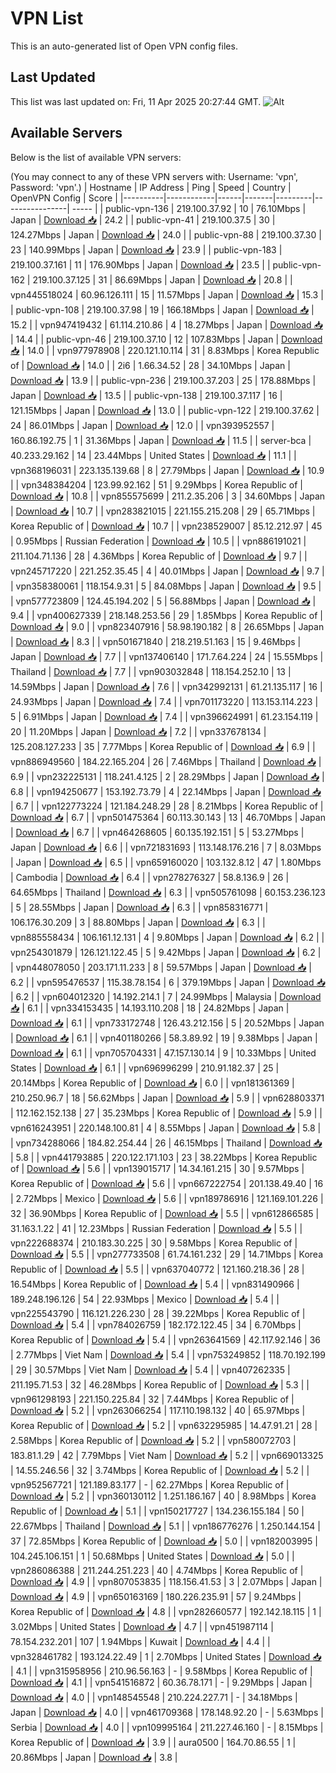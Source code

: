 # VPN List

This is an auto-generated list of Open VPN config files.

## Last Updated

This list was last updated on: Fri, 11 Apr 2025 20:27:44 GMT.
![Alt](https://repobeats.axiom.co/api/embed/186b98318ef1479477931607c1ad7d823f12451f.svg "Repobeats analytics image")

## Available Servers

Below is the list of available VPN servers:

(You may connect to any of these VPN servers with: Username: 'vpn', Password: 'vpn'.)
| Hostname | IP Address | Ping | Speed | Country | OpenVPN Config | Score |
|----------|------------|------|-------|---------|----------------| ----- |
| public-vpn-136 | 219.100.37.92 | 10 | 76.10Mbps | Japan | [Download 📥](./configs/server_0_JP.ovpn) | 24.2 |
| public-vpn-41 | 219.100.37.5 | 30 | 124.27Mbps | Japan | [Download 📥](./configs/server_1_JP.ovpn) | 24.0 |
| public-vpn-88 | 219.100.37.30 | 23 | 140.99Mbps | Japan | [Download 📥](./configs/server_2_JP.ovpn) | 23.9 |
| public-vpn-183 | 219.100.37.161 | 11 | 176.90Mbps | Japan | [Download 📥](./configs/server_3_JP.ovpn) | 23.5 |
| public-vpn-162 | 219.100.37.125 | 31 | 86.69Mbps | Japan | [Download 📥](./configs/server_4_JP.ovpn) | 20.8 |
| vpn445518024 | 60.96.126.111 | 15 | 11.57Mbps | Japan | [Download 📥](./configs/server_5_JP.ovpn) | 15.3 |
| public-vpn-108 | 219.100.37.98 | 19 | 166.18Mbps | Japan | [Download 📥](./configs/server_6_JP.ovpn) | 15.2 |
| vpn947419432 | 61.114.210.86 | 4 | 18.27Mbps | Japan | [Download 📥](./configs/server_7_JP.ovpn) | 14.4 |
| public-vpn-46 | 219.100.37.10 | 12 | 107.83Mbps | Japan | [Download 📥](./configs/server_8_JP.ovpn) | 14.0 |
| vpn977978908 | 220.121.10.114 | 31 | 8.83Mbps | Korea Republic of | [Download 📥](./configs/server_9_KR.ovpn) | 14.0 |
| 2i6 | 1.66.34.52 | 28 | 34.10Mbps | Japan | [Download 📥](./configs/server_10_JP.ovpn) | 13.9 |
| public-vpn-236 | 219.100.37.203 | 25 | 178.88Mbps | Japan | [Download 📥](./configs/server_11_JP.ovpn) | 13.5 |
| public-vpn-138 | 219.100.37.117 | 16 | 121.15Mbps | Japan | [Download 📥](./configs/server_12_JP.ovpn) | 13.0 |
| public-vpn-122 | 219.100.37.62 | 24 | 86.01Mbps | Japan | [Download 📥](./configs/server_13_JP.ovpn) | 12.0 |
| vpn393952557 | 160.86.192.75 | 1 | 31.36Mbps | Japan | [Download 📥](./configs/server_14_JP.ovpn) | 11.5 |
| server-bca | 40.233.29.162 | 14 | 23.44Mbps | United States | [Download 📥](./configs/server_15_US.ovpn) | 11.1 |
| vpn368196031 | 223.135.139.68 | 8 | 27.79Mbps | Japan | [Download 📥](./configs/server_16_JP.ovpn) | 10.9 |
| vpn348384204 | 123.99.92.162 | 51 | 9.29Mbps | Korea Republic of | [Download 📥](./configs/server_17_KR.ovpn) | 10.8 |
| vpn855575699 | 211.2.35.206 | 3 | 34.60Mbps | Japan | [Download 📥](./configs/server_18_JP.ovpn) | 10.7 |
| vpn283821015 | 221.155.215.208 | 29 | 65.71Mbps | Korea Republic of | [Download 📥](./configs/server_19_KR.ovpn) | 10.7 |
| vpn238529007 | 85.12.212.97 | 45 | 0.95Mbps | Russian Federation | [Download 📥](./configs/server_20_RU.ovpn) | 10.5 |
| vpn886191021 | 211.104.71.136 | 28 | 4.36Mbps | Korea Republic of | [Download 📥](./configs/server_21_KR.ovpn) | 9.7 |
| vpn245717220 | 221.252.35.45 | 4 | 40.01Mbps | Japan | [Download 📥](./configs/server_22_JP.ovpn) | 9.7 |
| vpn358380061 | 118.154.9.31 | 5 | 84.08Mbps | Japan | [Download 📥](./configs/server_23_JP.ovpn) | 9.5 |
| vpn577723809 | 124.45.194.202 | 5 | 56.88Mbps | Japan | [Download 📥](./configs/server_24_JP.ovpn) | 9.4 |
| vpn400627339 | 218.148.253.56 | 29 | 1.85Mbps | Korea Republic of | [Download 📥](./configs/server_25_KR.ovpn) | 9.0 |
| vpn823407916 | 58.98.190.182 | 8 | 26.65Mbps | Japan | [Download 📥](./configs/server_26_JP.ovpn) | 8.3 |
| vpn501671840 | 218.219.51.163 | 15 | 9.46Mbps | Japan | [Download 📥](./configs/server_27_JP.ovpn) | 7.7 |
| vpn137406140 | 171.7.64.224 | 24 | 15.55Mbps | Thailand | [Download 📥](./configs/server_28_TH.ovpn) | 7.7 |
| vpn903032848 | 118.154.252.10 | 13 | 14.59Mbps | Japan | [Download 📥](./configs/server_29_JP.ovpn) | 7.6 |
| vpn342992131 | 61.21.135.117 | 16 | 24.93Mbps | Japan | [Download 📥](./configs/server_30_JP.ovpn) | 7.4 |
| vpn701173220 | 113.153.114.223 | 5 | 6.91Mbps | Japan | [Download 📥](./configs/server_31_JP.ovpn) | 7.4 |
| vpn396624991 | 61.23.154.119 | 20 | 11.20Mbps | Japan | [Download 📥](./configs/server_32_JP.ovpn) | 7.2 |
| vpn337678134 | 125.208.127.233 | 35 | 7.77Mbps | Korea Republic of | [Download 📥](./configs/server_33_KR.ovpn) | 6.9 |
| vpn886949560 | 184.22.165.204 | 26 | 7.46Mbps | Thailand | [Download 📥](./configs/server_34_TH.ovpn) | 6.9 |
| vpn232225131 | 118.241.4.125 | 2 | 28.29Mbps | Japan | [Download 📥](./configs/server_35_JP.ovpn) | 6.8 |
| vpn194250677 | 153.192.73.79 | 4 | 22.14Mbps | Japan | [Download 📥](./configs/server_36_JP.ovpn) | 6.7 |
| vpn122773224 | 121.184.248.29 | 28 | 8.21Mbps | Korea Republic of | [Download 📥](./configs/server_37_KR.ovpn) | 6.7 |
| vpn501475364 | 60.113.30.143 | 13 | 46.70Mbps | Japan | [Download 📥](./configs/server_38_JP.ovpn) | 6.7 |
| vpn464268605 | 60.135.192.151 | 5 | 53.27Mbps | Japan | [Download 📥](./configs/server_39_JP.ovpn) | 6.6 |
| vpn721831693 | 113.148.176.216 | 7 | 8.03Mbps | Japan | [Download 📥](./configs/server_40_JP.ovpn) | 6.5 |
| vpn659160020 | 103.132.8.12 | 47 | 1.80Mbps | Cambodia | [Download 📥](./configs/server_41_KH.ovpn) | 6.4 |
| vpn278276327 | 58.8.136.9 | 26 | 64.65Mbps | Thailand | [Download 📥](./configs/server_42_TH.ovpn) | 6.3 |
| vpn505761098 | 60.153.236.123 | 5 | 28.55Mbps | Japan | [Download 📥](./configs/server_43_JP.ovpn) | 6.3 |
| vpn858316771 | 106.176.30.209 | 3 | 88.80Mbps | Japan | [Download 📥](./configs/server_44_JP.ovpn) | 6.3 |
| vpn885558434 | 106.161.12.131 | 4 | 9.80Mbps | Japan | [Download 📥](./configs/server_45_JP.ovpn) | 6.2 |
| vpn254301879 | 126.121.122.45 | 5 | 9.42Mbps | Japan | [Download 📥](./configs/server_46_JP.ovpn) | 6.2 |
| vpn448078050 | 203.171.11.233 | 8 | 59.57Mbps | Japan | [Download 📥](./configs/server_47_JP.ovpn) | 6.2 |
| vpn595476537 | 115.38.78.154 | 6 | 379.19Mbps | Japan | [Download 📥](./configs/server_48_JP.ovpn) | 6.2 |
| vpn604012320 | 14.192.214.1 | 7 | 24.99Mbps | Malaysia | [Download 📥](./configs/server_49_MY.ovpn) | 6.1 |
| vpn334153435 | 14.193.110.208 | 18 | 24.82Mbps | Japan | [Download 📥](./configs/server_50_JP.ovpn) | 6.1 |
| vpn733172748 | 126.43.212.156 | 5 | 20.52Mbps | Japan | [Download 📥](./configs/server_51_JP.ovpn) | 6.1 |
| vpn401180266 | 58.3.89.92 | 19 | 9.38Mbps | Japan | [Download 📥](./configs/server_52_JP.ovpn) | 6.1 |
| vpn705704331 | 47.157.130.14 | 9 | 10.33Mbps | United States | [Download 📥](./configs/server_53_US.ovpn) | 6.1 |
| vpn696996299 | 210.91.182.37 | 25 | 20.14Mbps | Korea Republic of | [Download 📥](./configs/server_54_KR.ovpn) | 6.0 |
| vpn181361369 | 210.250.96.7 | 18 | 56.62Mbps | Japan | [Download 📥](./configs/server_55_JP.ovpn) | 5.9 |
| vpn628803371 | 112.162.152.138 | 27 | 35.23Mbps | Korea Republic of | [Download 📥](./configs/server_56_KR.ovpn) | 5.9 |
| vpn616243951 | 220.148.100.81 | 4 | 8.55Mbps | Japan | [Download 📥](./configs/server_57_JP.ovpn) | 5.8 |
| vpn734288066 | 184.82.254.44 | 26 | 46.15Mbps | Thailand | [Download 📥](./configs/server_58_TH.ovpn) | 5.8 |
| vpn441793885 | 220.122.171.103 | 23 | 38.22Mbps | Korea Republic of | [Download 📥](./configs/server_59_KR.ovpn) | 5.6 |
| vpn139015717 | 14.34.161.215 | 30 | 9.57Mbps | Korea Republic of | [Download 📥](./configs/server_60_KR.ovpn) | 5.6 |
| vpn667222754 | 201.138.49.40 | 16 | 2.72Mbps | Mexico | [Download 📥](./configs/server_61_MX.ovpn) | 5.6 |
| vpn189786916 | 121.169.101.226 | 32 | 36.90Mbps | Korea Republic of | [Download 📥](./configs/server_62_KR.ovpn) | 5.5 |
| vpn612866585 | 31.163.1.22 | 41 | 12.23Mbps | Russian Federation | [Download 📥](./configs/server_63_RU.ovpn) | 5.5 |
| vpn222688374 | 210.183.30.225 | 30 | 9.58Mbps | Korea Republic of | [Download 📥](./configs/server_64_KR.ovpn) | 5.5 |
| vpn277733508 | 61.74.161.232 | 29 | 14.71Mbps | Korea Republic of | [Download 📥](./configs/server_65_KR.ovpn) | 5.5 |
| vpn637040772 | 121.160.218.36 | 28 | 16.54Mbps | Korea Republic of | [Download 📥](./configs/server_66_KR.ovpn) | 5.4 |
| vpn831490966 | 189.248.196.126 | 54 | 22.93Mbps | Mexico | [Download 📥](./configs/server_67_MX.ovpn) | 5.4 |
| vpn225543790 | 116.121.226.230 | 28 | 39.22Mbps | Korea Republic of | [Download 📥](./configs/server_68_KR.ovpn) | 5.4 |
| vpn784026759 | 182.172.122.45 | 34 | 6.70Mbps | Korea Republic of | [Download 📥](./configs/server_69_KR.ovpn) | 5.4 |
| vpn263641569 | 42.117.92.146 | 36 | 2.77Mbps | Viet Nam | [Download 📥](./configs/server_70_VN.ovpn) | 5.4 |
| vpn753249852 | 118.70.192.199 | 29 | 30.57Mbps | Viet Nam | [Download 📥](./configs/server_71_VN.ovpn) | 5.4 |
| vpn407262335 | 211.195.71.53 | 32 | 46.28Mbps | Korea Republic of | [Download 📥](./configs/server_72_KR.ovpn) | 5.3 |
| vpn961298193 | 221.150.225.84 | 32 | 7.44Mbps | Korea Republic of | [Download 📥](./configs/server_73_KR.ovpn) | 5.2 |
| vpn263066254 | 117.110.198.132 | 40 | 65.97Mbps | Korea Republic of | [Download 📥](./configs/server_74_KR.ovpn) | 5.2 |
| vpn632295985 | 14.47.91.21 | 28 | 2.58Mbps | Korea Republic of | [Download 📥](./configs/server_75_KR.ovpn) | 5.2 |
| vpn580072703 | 183.81.1.29 | 42 | 7.79Mbps | Viet Nam | [Download 📥](./configs/server_76_VN.ovpn) | 5.2 |
| vpn669013325 | 14.55.246.56 | 32 | 3.74Mbps | Korea Republic of | [Download 📥](./configs/server_77_KR.ovpn) | 5.2 |
| vpn952567721 | 121.189.83.177 | - | 62.27Mbps | Korea Republic of | [Download 📥](./configs/server_78_KR.ovpn) | 5.2 |
| vpn360130112 | 1.251.186.167 | 40 | 8.98Mbps | Korea Republic of | [Download 📥](./configs/server_79_KR.ovpn) | 5.1 |
| vpn150217727 | 134.236.155.184 | 50 | 22.67Mbps | Thailand | [Download 📥](./configs/server_80_TH.ovpn) | 5.1 |
| vpn186776276 | 1.250.144.154 | 37 | 72.85Mbps | Korea Republic of | [Download 📥](./configs/server_81_KR.ovpn) | 5.0 |
| vpn182003995 | 104.245.106.151 | 1 | 50.68Mbps | United States | [Download 📥](./configs/server_82_US.ovpn) | 5.0 |
| vpn286086388 | 211.244.251.223 | 40 | 4.74Mbps | Korea Republic of | [Download 📥](./configs/server_83_KR.ovpn) | 4.9 |
| vpn807053835 | 118.156.41.53 | 3 | 2.07Mbps | Japan | [Download 📥](./configs/server_84_JP.ovpn) | 4.9 |
| vpn650163169 | 180.226.235.91 | 57 | 9.24Mbps | Korea Republic of | [Download 📥](./configs/server_85_KR.ovpn) | 4.8 |
| vpn282660577 | 192.142.18.115 | 1 | 3.02Mbps | United States | [Download 📥](./configs/server_86_US.ovpn) | 4.7 |
| vpn451987114 | 78.154.232.201 | 107 | 1.94Mbps | Kuwait | [Download 📥](./configs/server_87_KW.ovpn) | 4.4 |
| vpn328461782 | 193.124.22.49 | 1 | 2.70Mbps | United States | [Download 📥](./configs/server_88_US.ovpn) | 4.1 |
| vpn315958956 | 210.96.56.163 | - | 9.58Mbps | Korea Republic of | [Download 📥](./configs/server_89_KR.ovpn) | 4.1 |
| vpn541516872 | 60.36.78.171 | - | 9.29Mbps | Japan | [Download 📥](./configs/server_90_JP.ovpn) | 4.0 |
| vpn148545548 | 210.224.227.71 | - | 34.18Mbps | Japan | [Download 📥](./configs/server_91_JP.ovpn) | 4.0 |
| vpn461709368 | 178.148.92.20 | - | 5.63Mbps | Serbia | [Download 📥](./configs/server_92_RS.ovpn) | 4.0 |
| vpn109995164 | 211.227.46.160 | - | 8.15Mbps | Korea Republic of | [Download 📥](./configs/server_93_KR.ovpn) | 3.9 |
| aura0500 | 164.70.86.55 | 1 | 20.86Mbps | Japan | [Download 📥](./configs/server_94_JP.ovpn) | 3.8 |
